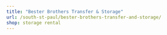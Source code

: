 ```yaml
---
title: "Bester Brothers Transfer & Storage"
url: /south-st-paul/bester-brothers-transfer-and-storage/
shop: storage rental
---
```

